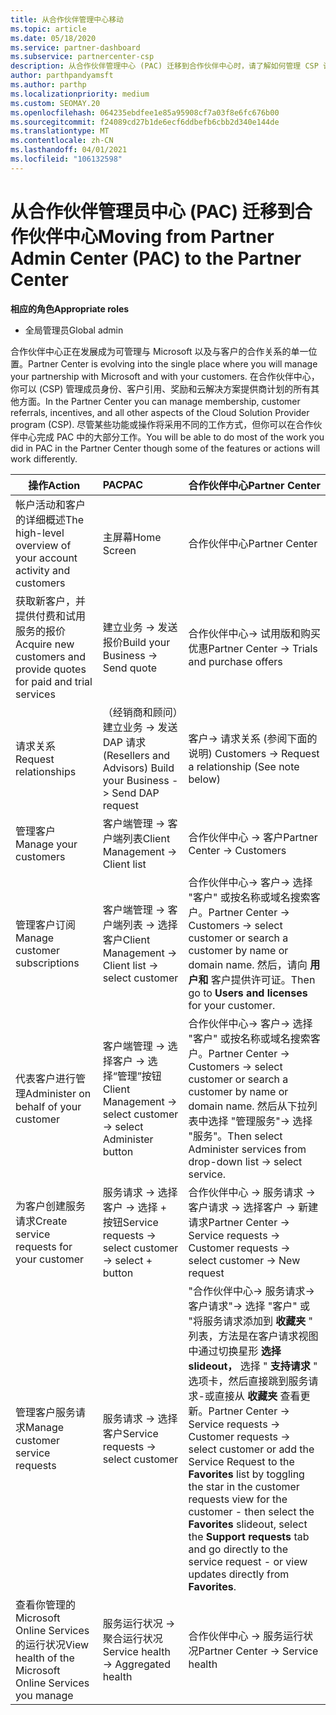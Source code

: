 ```yaml
---
title: 从合作伙伴管理中心移动
ms.topic: article
ms.date: 05/18/2020
ms.service: partner-dashboard
ms.subservice: partnercenter-csp
description: 从合作伙伴管理中心 (PAC) 迁移到合作伙伴中心时，请了解如何管理 CSP 计划成员身份、客户推荐、奖励等。
author: parthpandyamsft
ms.author: parthp
ms.localizationpriority: medium
ms.custom: SEOMAY.20
ms.openlocfilehash: 064235ebdfee1e85a95908cf7a03f8e6fc676b00
ms.sourcegitcommit: f24089cd27b1de6ecf6ddbefb6cbb2d340e144de
ms.translationtype: MT
ms.contentlocale: zh-CN
ms.lasthandoff: 04/01/2021
ms.locfileid: "106132598"
---
```

# <a name="moving-from-partner-admin-center-pac-to-the-partner-center"></a><span data-ttu-id="cb3f5-103">从合作伙伴管理员中心 (PAC) 迁移到合作伙伴中心</span><span class="sxs-lookup"><span data-stu-id="cb3f5-103">Moving from Partner Admin Center (PAC) to the Partner Center</span></span>

<span data-ttu-id="cb3f5-104">**相应的角色**</span><span class="sxs-lookup"><span data-stu-id="cb3f5-104">**Appropriate roles**</span></span>

- <span data-ttu-id="cb3f5-105">全局管理员</span><span class="sxs-lookup"><span data-stu-id="cb3f5-105">Global admin</span></span>

<span data-ttu-id="cb3f5-106">合作伙伴中心正在发展成为可管理与 Microsoft 以及与客户的合作关系的单一位置。</span><span class="sxs-lookup"><span data-stu-id="cb3f5-106">Partner Center is evolving into the single place where you will manage your partnership with Microsoft and with your customers.</span></span> <span data-ttu-id="cb3f5-107">在合作伙伴中心，你可以 (CSP) 管理成员身份、客户引用、奖励和云解决方案提供商计划的所有其他方面。</span><span class="sxs-lookup"><span data-stu-id="cb3f5-107">In the Partner Center you can manage membership, customer referrals, incentives, and all other aspects of the Cloud Solution Provider program (CSP).</span></span> <span data-ttu-id="cb3f5-108">尽管某些功能或操作将采用不同的工作方式，但你可以在合作伙伴中心完成 PAC 中的大部分工作。</span><span class="sxs-lookup"><span data-stu-id="cb3f5-108">You will be able to do most of the work you did in PAC in the Partner Center though some of the features or actions will work differently.</span></span>


|<span data-ttu-id="cb3f5-109">**操作**</span><span class="sxs-lookup"><span data-stu-id="cb3f5-109">**Action**</span></span>   |<span data-ttu-id="cb3f5-110">**PAC**</span><span class="sxs-lookup"><span data-stu-id="cb3f5-110">**PAC**</span></span>   |<span data-ttu-id="cb3f5-111">**合作伙伴中心**</span><span class="sxs-lookup"><span data-stu-id="cb3f5-111">**Partner Center**</span></span>   |
|--------------|:--------------|:---------------|
|<span data-ttu-id="cb3f5-112">帐户活动和客户的详细概述</span><span class="sxs-lookup"><span data-stu-id="cb3f5-112">The high-level overview of your account activity and customers</span></span>|<span data-ttu-id="cb3f5-113">主屏幕</span><span class="sxs-lookup"><span data-stu-id="cb3f5-113">Home Screen</span></span>|<span data-ttu-id="cb3f5-114">合作伙伴中心</span><span class="sxs-lookup"><span data-stu-id="cb3f5-114">Partner Center</span></span>|
|<span data-ttu-id="cb3f5-115">获取新客户，并提供付费和试用服务的报价</span><span class="sxs-lookup"><span data-stu-id="cb3f5-115">Acquire new customers and provide quotes for paid and trial services</span></span>|<span data-ttu-id="cb3f5-116">建立业务 -> 发送报价</span><span class="sxs-lookup"><span data-stu-id="cb3f5-116">Build your Business -> Send quote</span></span>|<span data-ttu-id="cb3f5-117">合作伙伴中心-> 试用版和购买优惠</span><span class="sxs-lookup"><span data-stu-id="cb3f5-117">Partner Center -> Trials and purchase offers</span></span> |
|<span data-ttu-id="cb3f5-118">请求关系</span><span class="sxs-lookup"><span data-stu-id="cb3f5-118">Request relationships</span></span>|<span data-ttu-id="cb3f5-119">（经销商和顾问）建立业务 -> 发送 DAP 请求</span><span class="sxs-lookup"><span data-stu-id="cb3f5-119">(Resellers and Advisors) Build your Business -> Send DAP request</span></span>|<span data-ttu-id="cb3f5-120">客户-> 请求关系 (参阅下面的说明) </span><span class="sxs-lookup"><span data-stu-id="cb3f5-120">Customers -> Request a relationship (See note below)</span></span>|
|<span data-ttu-id="cb3f5-121">管理客户</span><span class="sxs-lookup"><span data-stu-id="cb3f5-121">Manage your customers</span></span>|<span data-ttu-id="cb3f5-122">客户端管理 -> 客户端列表</span><span class="sxs-lookup"><span data-stu-id="cb3f5-122">Client Management -> Client list</span></span>|<span data-ttu-id="cb3f5-123">合作伙伴中心 -> 客户</span><span class="sxs-lookup"><span data-stu-id="cb3f5-123">Partner Center -> Customers</span></span>|
|<span data-ttu-id="cb3f5-124">管理客户订阅</span><span class="sxs-lookup"><span data-stu-id="cb3f5-124">Manage customer subscriptions</span></span>|<span data-ttu-id="cb3f5-125">客户端管理 -> 客户端列表 -> 选择客户</span><span class="sxs-lookup"><span data-stu-id="cb3f5-125">Client Management -> Client list -> select customer</span></span>|<span data-ttu-id="cb3f5-126">合作伙伴中心-> 客户-> 选择 "客户" 或按名称或域名搜索客户。</span><span class="sxs-lookup"><span data-stu-id="cb3f5-126">Partner Center -> Customers -> select customer or search a customer by name or domain name.</span></span> <span data-ttu-id="cb3f5-127">然后，请向 **用户和** 客户提供许可证。</span><span class="sxs-lookup"><span data-stu-id="cb3f5-127">Then go  to **Users and licenses** for your customer.</span></span>|
|<span data-ttu-id="cb3f5-128">代表客户进行管理</span><span class="sxs-lookup"><span data-stu-id="cb3f5-128">Administer on behalf of your customer</span></span>|<span data-ttu-id="cb3f5-129">客户端管理 -> 选择客户 -> 选择“管理”按钮</span><span class="sxs-lookup"><span data-stu-id="cb3f5-129">Client Management -> select customer -> select Administer button</span></span>|<span data-ttu-id="cb3f5-130">合作伙伴中心-> 客户-> 选择 "客户" 或按名称或域名搜索客户。</span><span class="sxs-lookup"><span data-stu-id="cb3f5-130">Partner Center -> Customers -> select customer or search a customer by name or domain name.</span></span> <span data-ttu-id="cb3f5-131">然后从下拉列表中选择 "管理服务"-> 选择 "服务"。</span><span class="sxs-lookup"><span data-stu-id="cb3f5-131">Then select Administer services from drop-down list -> select service.</span></span>|
|<span data-ttu-id="cb3f5-132">为客户创建服务请求</span><span class="sxs-lookup"><span data-stu-id="cb3f5-132">Create service requests for your customer</span></span>|<span data-ttu-id="cb3f5-133">服务请求 -> 选择客户 -> 选择 + 按钮</span><span class="sxs-lookup"><span data-stu-id="cb3f5-133">Service requests -> select customer -> select + button</span></span> | <span data-ttu-id="cb3f5-134">合作伙伴中心 -> 服务请求 -> 客户请求 -> 选择客户 -> 新建请求</span><span class="sxs-lookup"><span data-stu-id="cb3f5-134">Partner Center -> Service requests -> Customer requests -> select customer -> New request</span></span>|
|<span data-ttu-id="cb3f5-135">管理客户服务请求</span><span class="sxs-lookup"><span data-stu-id="cb3f5-135">Manage customer service requests</span></span>| <span data-ttu-id="cb3f5-136">服务请求 -> 选择客户</span><span class="sxs-lookup"><span data-stu-id="cb3f5-136">Service requests -> select customer</span></span>|<span data-ttu-id="cb3f5-137">"合作伙伴中心-> 服务请求-> 客户请求"-> 选择 "客户" 或 "将服务请求添加到 **收藏夹** " 列表，方法是在客户请求视图中通过切换星形 **选择 slideout，** 选择 " **支持请求** " 选项卡，然后直接跳到服务请求-或直接从 **收藏夹** 查看更新。</span><span class="sxs-lookup"><span data-stu-id="cb3f5-137">Partner Center -> Service requests -> Customer requests -> select customer or add the Service Request to the **Favorites** list by toggling the star in the customer requests view for the customer - then select the **Favorites** slideout, select the **Support requests** tab and go directly to the service request - or view updates directly from **Favorites**.</span></span>|
|<span data-ttu-id="cb3f5-138">查看你管理的 Microsoft Online Services 的运行状况</span><span class="sxs-lookup"><span data-stu-id="cb3f5-138">View health of the Microsoft Online Services you manage</span></span>|<span data-ttu-id="cb3f5-139">服务运行状况 -> 聚合运行状况</span><span class="sxs-lookup"><span data-stu-id="cb3f5-139">Service health -> Aggregated health</span></span>|<span data-ttu-id="cb3f5-140">合作伙伴中心 -> 服务运行状况</span><span class="sxs-lookup"><span data-stu-id="cb3f5-140">Partner Center -> Service health</span></span>|
